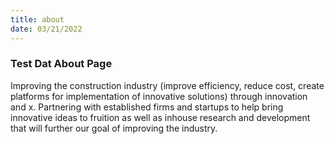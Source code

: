 ```yaml
---
title: about
date: 03/21/2022
---
```


### Test Dat About Page

Improving the construction industry (improve efficiency, reduce cost, create platforms for implementation of innovative solutions) through innovation and x. Partnering with established firms and startups to help bring innovative ideas to fruition as well as inhouse research and development that will further our goal of improving the industry. 
